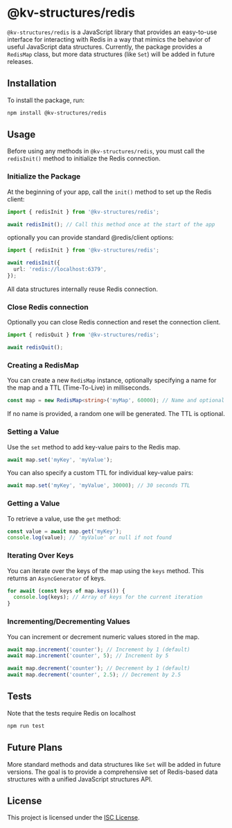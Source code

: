# @kv-structures/redis

`@kv-structures/redis` is a JavaScript library that provides an easy-to-use interface for interacting with Redis in a way that mimics the behavior of useful JavaScript data structures. Currently, the package provides a `RedisMap` class, but more data structures (like `Set`) will be added in future releases.

## Installation

To install the package, run:

```bash
npm install @kv-structures/redis
```

## Usage

Before using any methods in `@kv-structures/redis`, you must call the `redisInit()` method to initialize the Redis connection.

### Initialize the Package

At the beginning of your app, call the `init()` method to set up the Redis client:

```typescript
import { redisInit } from '@kv-structures/redis';

await redisInit(); // Call this method once at the start of the app
```

optionally you can provide standard @redis/client options:

```typescript
import { redisInit } from '@kv-structures/redis';

await redisInit({
  url: 'redis://localhost:6379',
});
```

All data structures internally reuse Redis connection.

### Close Redis connection

Optionally you can close Redis connection and reset the connection client.

```typescript
import { redisQuit } from '@kv-structures/redis';

await redisQuit();
```

### Creating a RedisMap

You can create a new `RedisMap` instance, optionally specifying a name for the map and a TTL (Time-To-Live) in milliseconds.

```typescript
const map = new RedisMap<string>('myMap', 60000); // Name and optional TTL (in ms)
```

If no name is provided, a random one will be generated. The TTL is optional.

### Setting a Value

Use the `set` method to add key-value pairs to the Redis map.

```typescript
await map.set('myKey', 'myValue');
```

You can also specify a custom TTL for individual key-value pairs:

```typescript
await map.set('myKey', 'myValue', 30000); // 30 seconds TTL
```

### Getting a Value

To retrieve a value, use the `get` method:

```typescript
const value = await map.get('myKey');
console.log(value); // 'myValue' or null if not found
```

### Iterating Over Keys

You can iterate over the keys of the map using the `keys` method. This returns an `AsyncGenerator` of keys.

```typescript
for await (const keys of map.keys()) {
  console.log(keys); // Array of keys for the current iteration
}
```

### Incrementing/Decrementing Values

You can increment or decrement numeric values stored in the map.

```typescript
await map.increment('counter'); // Increment by 1 (default)
await map.increment('counter', 5); // Increment by 5

await map.decrement('counter'); // Decrement by 1 (default)
await map.decrement('counter', 2.5); // Decrement by 2.5
```

## Tests

Note that the tests require Redis on localhost

```bash
npm run test
```

## Future Plans

More standard methods and data structures like `Set` will be added in future versions. The goal is to provide a comprehensive set of Redis-based data structures with a unified JavaScript structures API.

## License

This project is licensed under the [ISC License](https://opensource.org/licenses/ISC).
